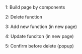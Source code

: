 1: Build page by components

2: Delete function

3: Add new function (in new page)

4: Update funciton (in new page)

5: Confirm before delete (popup)